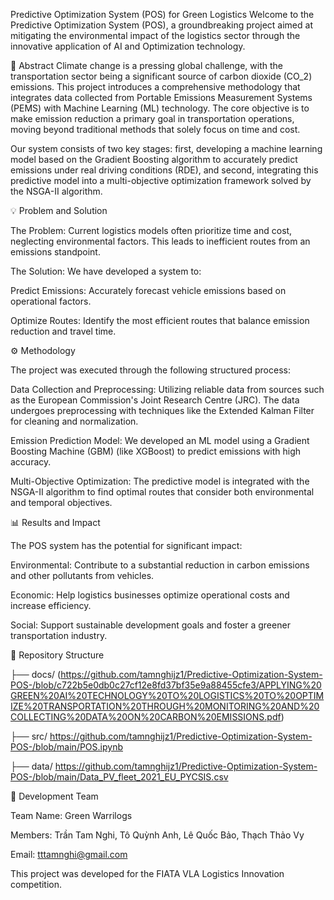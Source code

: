 Predictive Optimization System (POS) for Green Logistics
Welcome to the Predictive Optimization System (POS), a groundbreaking project aimed at mitigating the environmental impact of the logistics sector through the innovative application of AI and Optimization technology.

📄 Abstract
Climate change is a pressing global challenge, with the transportation sector being a significant source of carbon dioxide (CO_2) emissions. This project introduces a comprehensive methodology that integrates data collected from Portable Emissions Measurement Systems (PEMS) with Machine Learning (ML) technology. The core objective is to make emission reduction a primary goal in transportation operations, moving beyond traditional methods that solely focus on time and cost.

Our system consists of two key stages: first, developing a machine learning model based on the Gradient Boosting algorithm to accurately predict emissions under real driving conditions (RDE), and second, integrating this predictive model into a multi-objective optimization framework solved by the NSGA-II algorithm.

💡 Problem and Solution

The Problem: Current logistics models often prioritize time and cost, neglecting environmental factors. This leads to inefficient routes from an emissions standpoint.

The Solution: We have developed a system to:

Predict Emissions: Accurately forecast vehicle emissions based on operational factors.

Optimize Routes: Identify the most efficient routes that balance emission reduction and travel time.

⚙️ Methodology

The project was executed through the following structured process:

Data Collection and Preprocessing: Utilizing reliable data from sources such as the European Commission's Joint Research Centre (JRC). The data undergoes preprocessing with techniques like the Extended Kalman Filter for cleaning and normalization.

Emission Prediction Model: We developed an ML model using a Gradient Boosting Machine (GBM) (like XGBoost) to predict emissions with high accuracy.

Multi-Objective Optimization: The predictive model is integrated with the NSGA-II algorithm to find optimal routes that consider both environmental and temporal objectives.

📊 Results and Impact

The POS system has the potential for significant impact:

Environmental: Contribute to a substantial reduction in carbon emissions and other pollutants from vehicles.

Economic: Help logistics businesses optimize operational costs and increase efficiency.

Social: Support sustainable development goals and foster a greener transportation industry.

📁 Repository Structure

├── docs/                       (https://github.com/tamnghijz1/Predictive-Optimization-System-POS-/blob/c722b5e0db0c27cf12e8fd37bf35e9a88455cfe3/APPLYING%20GREEN%20AI%20TECHNOLOGY%20TO%20LOGISTICS%20TO%20OPTIMIZE%20TRANSPORTATION%20THROUGH%20MONITORING%20AND%20COLLECTING%20DATA%20ON%20CARBON%20EMISSIONS.pdf)

├── src/                        https://github.com/tamnghijz1/Predictive-Optimization-System-POS-/blob/main/POS.ipynb

├── data/                       https://github.com/tamnghijz1/Predictive-Optimization-System-POS-/blob/main/Data_PV_fleet_2021_EU_PYCSIS.csv

🤝 Development Team

Team Name: Green Warrilogs

Members: Trần Tam Nghi, Tô Quỳnh Anh, Lê Quốc Bảo, Thạch Thảo Vy

Email: tttamnghi@gmail.com

This project was developed for the FIATA VLA Logistics Innovation competition.
